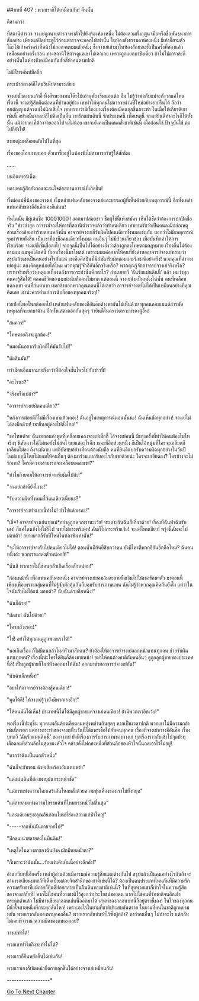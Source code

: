 ##บทที่ 407 : พวกเราก็ได้เหมือนกัน!
คืนนั้น

ตีสามกว่า

ที่สถานีตำรวจ จางเย่ถูกนายตำรวจพาตัวไปยังห้องห้องหนึ่ง ไม่ต้องสวมทั้งกุญแจมือหรือขื่อพันธนาการสักอย่าง เพียงแต่ปิดประตูไว้ก่อนตำรวจจะออกไปเท่านั้น ในห้องขังธรรมดาห้องหนึ่ง มีเก้าอี้สามตัว โต๊ะไม้เก่าคร่ำคร่าที่หน้าไม้ลอกจนหมดตัวหนึ่ง ซึ่งจางเย่เข้ามาในห้องลักษณะนี้เป็นครั้งที่สองแล้ว เหมือนอย่างครั้งก่อน ทางสถานีให้การดูแลเขาไม่เลวเลย เพราะถูกแยกมาขังเดี่ยว ถ้าไม่ใช่ดาราล่ะก็ อย่างนั้นในห้องขังคงมีคนกันสักสี่ห้าคนตามปกติ

ไม่มีโทรศัพท์มือถือ

กระเป๋าสตางค์ก็โดนริบไปตามระเบียบ

จางเย่นั่งลงบนเก้าอี้ ทิ้งศีรษะลงบนโต๊ะไม้เก่าผุพัง เริ่มนอนต่อ อืม ไม่รู้ว่าพ่อกับแม่จะกังวลแค่ไหน เรื่องนี้ จางเย่รู้สึกผิดต่อคนที่บ้านอยู่บ้าง เขาทำให้ทุกคนไม่อาจจะผ่านปีใหม่อย่างราบรื่นได้ ถือว่าอกตัญญู แต่จางเย่ไม่นึกเสียใจ เขาทราบว่ามีเรื่องบางเรื่องต้องมีคนลุกขึ้นกระทำ ในเมื่อให้เกียรติเขาเช่นนี้ อย่างนั้นจางเย่ก็ไม่คิดเป็นอื่น เขารักแผ่นดินนี้ รักประเทศนี้ เพื่อเหตุนี้ จางเย่ยินดีทำอะไรก็ได้ทั้งนั้น แม้ว่าราคาที่ต้องจ่ายออกไปจะไม่น้อย เขาจะยังคงเป็นคนคลั่งชาติเช่นนี้ เมื่อก่อนใช่ ปัจจุบันใช่ ต่อไปก็ยังใช่!

ชายหนุ่มพล็อยหลับไปในที่สุด

เรื่องของโลกภายนอก ตัวเขาซึ่งอยู่ในห้องขังไม่สามารถรับรู้ได้สักนิด


……


บนอินเทอร์เน็ต

หลายคนรู้สึกกังวลและสนใจต่อสถานการณ์ที่เกิดขึ้น!

ทั้งพ่อแม่พี่น้องของจางเย่ ทั้งเหล่าแฟนคลับของจางเย่และบรรดาผู้ที่เห็นด้วยกับเหตุการณ์นี้ อีกทั้งเหล่าแฟนคลับของอีอันอ๊กเองก็เช่นน!

ทันใดนั้น มีผู้เล่นชื่อ 100010001 ออกมาปล่อยข่าว ชื่อผู้ใช้นี้เพิ่งสมัคร เห็นได้ชัดว่าต้องการปกปิดชื่อจริง "ข่าวล่าสุด อาจารย์จางให้การที่สถานีตำรวจแล้วว่าทำคนเดียว เขายอมรับว่าเป็นคนลงมือก่อเหตุ ส่วนเรื่องล้อมทำร้ายตอนหลังนั้น อาจารย์จางเย่ก็รับผิดไปคนเดียวทั้งหมดเช่นกัน บอกว่าไม่มีเหตุการณ์รุมทำร้ายทั้งสิ้น เป็นเขาที่ลงมือคนเดียวทั้งหมด คนอื่นๆ ไม่มีส่วนเกี่ยวข้อง เมื่อบันทึกคำให้การเรียบร้อย จางเย่ก็เซ็นชื่อลงไป จากจุดนี้เป็นไปได้อย่างยิ่งว่าต้องถูกลงโทษตามกฎหมาย เรื่องอื่นไม่ต้องถามผม ผมพูดได้แค่นี้ ที่เอาเรื่องนี้มาโพสต์ เพราะผมแค่อยากให้คนที่ยังด่าทออาจารย์จางเย่ทราบว่า สรุปแล้วเขาเป็นคนอย่างไรกันแน่ เขาคือศิลปินที่มีสำนึกรับผิดชอบและรักชาติอย่างยิ่ง! พวกคุณที่ด่าจางเย่อยู่น่ะ ลองคิดดูหน่อยได้ไหม พวกคุณรู้จักอีอันอ๊กจริงหรือ? พวกคุณรู้จักอาจารย์จางเย่จริงหรือ? ทราบจริงหรือว่าเหตุผลเบื้องหลังการกระทำนั้นคืออะไร? อ่านบทกวี ‘ฉันรักแผ่นดินนี้’ แล้ว ผมว่าทุกคนคงรู้สึกได้! ตลอดชีวิตของผมน่ะนับถือคนไม่มาก แต่ตอนนี้ จางเย่นับเป็นหนึ่งในนั้น คนที่เคลือบแคลงเขา คนที่ก่นด่าเขา ผมกล้าบอกพวกคุณตอนนี้ได้เลยว่า อาจารย์จางเย่ไม่ได้เป็นเหมือนอย่างที่คุณคิดเลย เขาน่ะควรค่าแก่การนับถือของทุกคนจริงๆ!"

เวยป๋อนี้พอโพสต์ออกไป เหล่าแฟนคลับของอีอันอ๊กต่างพากันไม่เห็นด้วย ทุกคนคอมเมนต์สารพัดเหตุผลที่จะยกมาค้าน อีกทั้งแสดงออกกันสุดๆ ว่ายินดีในคราวเคราะห์ของผู้อื่น!

"สมควร!"

"โทษตายถึงจะถูกต้อง!"

"หมอนั่นอยากรับผิดก็ให้มันรับไป!"

"ตัดสินมัน!"

ทว่ามีคนอีกมากมายยิ่งกว่าที่ต้องใจสั่นไหวไปกับข่าวนี้!

"อะไรนะ?"

"จริงหรือเปล่า?"

"อาจารย์จางเย่ผิดคนเดียว?"

"หลังการต่อยตีก็ไม่มีเรื่องเขาแล้วเถอะ! ฉันอยู่ในเหตุการณ์ตอนนั้นนะ! ฉันเห็นชัดทุกอย่าง! จางเย่ไม่ได้ลงมือด้วย! เขายืนอยู่ห่างไปตั้งไกล!"

"ขอโทษด้วย ฉันขอถอนคำพูดที่เคลือบแคลงจางเย่เมื่อกี้ ไอ้จางเย่คนนี้ มีบางครั้งที่ทำให้คนต้องโมโหจริงๆ นิสัยฉาวโฉ่ไม่พอยังไม่สนใจแยแสอะไรอีก ขณะที่อีกส่วนหนึ่ง ก็เป็นไอ้หนุ่มที่ใครจะเกลียดก็เกลียดไม่ลง ถึงจะบัดซบ แต่ก็บัดซบอย่างที่คนต้องนับถือ คนที่ยินดีแบกรับความผิดทุกอย่างในวันปีใหม่แบบนี้โดยไม่ยอมให้คนอื่นๆ ต้องมาร่วมแบกรับอะไรกับเขาด้วยน่ะ ใครจะเกลียดลง? ใครบ้างจะไม่รักเขา? ใครมีความสามารถจะเคลือบแคลงเขา?"

"ทำไมถึงยอมให้อาจารย์จางรับผิดไปล่ะ!"

"จางเย่กล้าดียังไงวะ!"

"รับความผิดทั้งหมดไว้คนเดียวเนี่ยนะ?"

"อาจารย์จางทำแบบนี้ทำไม! บ้าไปแล้วเรอะ!"

"เชี่*! อาจารย์จางเย่นายแม่*อย่าดูถูกพวกเรานะเว้ย! ทะเลาะกันฉันก็เกี่ยวด้วย! เรื่องที่ฉันทำฉันรับเอง! ก็แค่โดนขังไม่ใช่รึไง! นายไม่กระพริบตา! ฉันก็ไม่กระพริบเว้ย! จะแค่ไหนเชียว! พรุ่งนี้ฉันจะไปมอบตัว! อย่างมากก็รับปีใหม่ในห้องขังเท่านั้น!"

"จะให้อาจารย์จางรับไปคนเดียวไม่ได้! ตอนนั้นมีกันยี่สิบกว่าคน ยังมีใครตีพวกอีอันอ๊กอีกไหม? ฉันคนหนึ่งล่ะ พวกเราแสดงตัวหน่อยสิ!"

"นั่นสิ พวกเราไม่ใช่คนกลัวเกิดเรื่องสักหน่อย!"

"ก่อนหน้านี้ เพื่อแฟนคลับคนหนึ่ง อาจารย์จางเย่ยอมล้มละลายยืมเงินไปให้เธอรักษาตัว มาตอนนี้ เพียงเพื่อเพราะกลุ่มคนที่ไม่รู้จักมักคุ้นกันก็ยอมรับสารภาพแทน ฉันไม่รู้ว่าพวกคุณคิดกันยังไง แต่ว่าในใจฉันรับไม่ได้แน่ มอบตัว? นับฉันด้วยอีกหนึ่ง!"

"ฉันก็ด้วย!"

“บัดซบ! ฉันไปด้วย!”

"ใครกลัวเรอะ!"

"ใช่! อย่าให้ทุกคนดูถูกพวกเราได้!"

"พอเกิดเรื่อง ก็ไม่มีคนกล้าโผล่หัวมาสักคน? ยังต้องให้อาจารย์จางเย่ออกหน้าแทนทุกคน ช่วยรับผิดแทนทุกคน? เรื่องนี้น่ะใครได้ยินก็ต้องขายหน้า! อย่าให้คนต่างชาติกับคนอื่นๆ ดูถูกลูกผู้ชายของประเทศนี้สิ! เป็นลูกผู้ชายก็โผล่หัวออกมาให้ฉัน! ออกมาช่วยอาจารย์จางเย่กัน!"

"นับฉันอีกหนึ่ง!"

"อย่าให้อาจารย์จางต้องสู้คนเดียว!"

"พูดได้ดี! ให้จางเย่รู้ว่ายังมีพวกเราอีก!"

"ให้คนมันได้เห็น! ประเทศนี้ไม่ได้มีลูกผู้ชายแค่จางเย่คนเดียว! ยังมีพวกเราอีกเว้ย!"

พอเรื่องนี้ปะทุขึ้น ทุกคนพลันต้องเลือดลมพลุ่งพล่านกันสุดๆ หากเป็นเวลาปกติ พวกเขาไม่มีความกล้าเช่นนี้หรอก แต่การกระทำของจางเย่ในวันนี้ได้แพร่เชื้อให้กับคนทุกคน เรื่องที่จางเย่ขวางอีอันอ๊ก เรื่องบทกวี ‘ฉันรักแผ่นดินนี้’ ของจางเย่ ยังมีเรื่องการรับสารภาพของจางเย่ ทุกเรื่องราวกับเข้าไปจุดปะทุเลือดลมที่ส่วนลึกในสุดของหัวใจ คล้ายดั่งไฟกองหนึ่งที่ส่วนลึกของหัวใจนั้นกดเอาไว้ไม่อยู่!

"หากว่าฉันเป็นนกตัวหนึ่ง"

"ฉันก็จะขับขาน ด้วยเสียงร้องอันแหบพร่า"

"แด่แผ่นดินที่ต้องพายุฝนกระหน่ำซัด"

"แด่ธารแห่งความโศกเศร้าอันไหลหลั่งด้วยความขุ่นเคืองของเราไม่ยั้งหยุด"

"แด่สายลมแห่งความโกรธแค้นที่โหมกระหน่ำไม่สิ้นสุด"

"และแด่ยามรุ่งอรุณอันอ่อนโยนที่ส่องสว่างแก่ป่าใหญ่"

"-----จากนั้นฉันตายจากไป!"

"ปีกขนเน่าสลายลงในผืนดิน!"

"เหตุใดในดวงตาของฉันยังคงมักมีหยดน้ำตา?"

"ก็เพราะว่าฉันนั้น...รักแผ่นดินผืนนี้อย่างลึกล้ำ!"

อ่านกวีบทนี้อีกครั้ง เหล่าผู้อ่านล้วนมีอารมณ์ความรู้สึกแตกต่างกันไป สรุปแล้วเป็นคนอย่างไรกันถึงจะสามารถเขียนบทกวีที่เต็มเปี่ยมด้วยจิตสำนึกของชาติเช่นนี้ได้? ต้องเป็นคนประเภทไหนกันที่มีความรักความศรัทธาที่แม้ตายก็ยินดีย่อยสลายเป็นผืนดินของชาติเช่นนี้? ในที่สุดพวกเขาก็เข้าใจในความรู้สึกของจางเย่สักที! หากไม่ใช่คนที่วางชาติไว้สูงกว่าประโยชน์ของตน หากไม่ใช่คนที่รักชาติจนลึกเข้ากระดูกดำแล้ว ไม่มีทางเขียนกลอนเช่นนี้ออกมาได้ เสน่ห์ของกลอนบทนี้ก็อยู่ตรงนี้เอง! ในใจของทุกคนมีน้ำใจสายหนึ่งที่กระตุกสั่นไหว! เพราะอะไรในยามที่ชาติประสบอันตราย ในยามที่คนในชาติถูกหยามหยัน พวกเรากลับมองหาบุคคลอื่น? พวกเรากลับบ่นว่าไร้ซึ่งผู้กล้า? หาว่าคนอื่นๆ ไม่ทำอะไร แต่กลับไม่เคยพิจารณาความผิดของตนเองเลย?

จางเย่ทำได้!

พวกเขาทำไมถึงจะทำไม่ได้?

พวกเราก็ยืนหยัดขึ้นได้เช่นกัน!

พวกเราเองก็เชิดหน้ายืดกายลุกขึ้นได้อย่างจางเย่เหมือนกัน!



*-*-*-*-*-*-*-*-*-*-*-*-*-*-*-*-*-*-*


[Go To Next Chapter]( ./8.md)